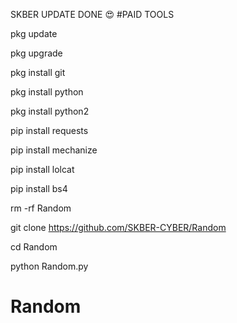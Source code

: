 SKBER UPDATE DONE 😍
#PAID TOOLS

pkg update

pkg upgrade

pkg install git

pkg install python

pkg install python2

pip install requests

pip install mechanize

pip install lolcat

pip install bs4

rm -rf Random

git clone https://github.com/SKBER-CYBER/Random

cd Random

python Random.py

# Random
